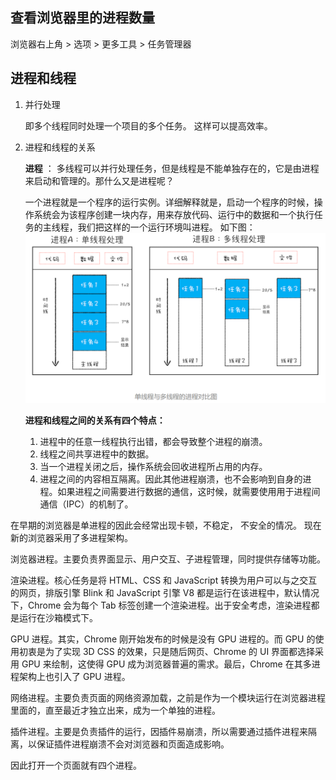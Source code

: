 ## 查看浏览器里的进程数量

浏览器右上角 > 选项 > 更多工具 > 任务管理器

## 进程和线程

1. 并行处理

   即多个线程同时处理一个项目的多个任务。 这样可以提高效率。

2. 进程和线程的关系

   **进程** ： 多线程可以并行处理任务，但是线程是不能单独存在的，它是由进程来启动和管理的。那什么又是进程呢？

   一个进程就是一个程序的运行实例。详细解释就是，启动一个程序的时候，操作系统会为该程序创建一块内存，用来存放代码、运行中的数据和一个执行任务的主线程，我们把这样的一个运行环境叫进程。 如下图：
   <img src="./img/process.png"/>

   **进程和线程之间的关系有四个特点：**

   1. 进程中的任意一线程执行出错，都会导致整个进程的崩溃。
   2. 线程之间共享进程中的数据。
   3. 当一个进程关闭之后，操作系统会回收进程所占用的内存。
   4. 进程之间的内容相互隔离。因此其他进程崩溃，也不会影响到自身的进程。如果进程之间需要进行数据的通信，这时候，就需要使用用于进程间通信（IPC）的机制了。

在早期的浏览器是单进程的因此会经常出现卡顿，不稳定， 不安全的情况。 现在新的浏览器采用了多进程架构。

浏览器进程。主要负责界面显示、用户交互、子进程管理，同时提供存储等功能。

渲染进程。核心任务是将 HTML、CSS 和 JavaScript 转换为用户可以与之交互的网页，排版引擎 Blink 和 JavaScript 引擎 V8 都是运行在该进程中，默认情况下，Chrome 会为每个 Tab 标签创建一个渲染进程。出于安全考虑，渲染进程都是运行在沙箱模式下。

GPU 进程。其实，Chrome 刚开始发布的时候是没有 GPU 进程的。而 GPU 的使用初衷是为了实现 3D CSS 的效果，只是随后网页、Chrome 的 UI 界面都选择采用 GPU 来绘制，这使得 GPU 成为浏览器普遍的需求。最后，Chrome 在其多进程架构上也引入了 GPU 进程。

网络进程。主要负责页面的网络资源加载，之前是作为一个模块运行在浏览器进程里面的，直至最近才独立出来，成为一个单独的进程。

插件进程。主要是负责插件的运行，因插件易崩溃，所以需要通过插件进程来隔离，以保证插件进程崩溃不会对浏览器和页面造成影响。

因此打开一个页面就有四个进程。
